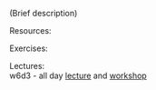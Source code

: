 (Brief description)

Resources:

Exercises:

Lectures:  
	w6d3  - all day [lecture](https://drive.google.com/open?id=1xmRkdyKLEBqPaUW-9AJVUTT2KQWKnXNu6UkrA6d41_k) and [workshop](https://drive.google.com/open?id=1ugU2m9CBhRRdD46FNRwmrZDZeCJ4CvQD1chX7iEWC1k)

